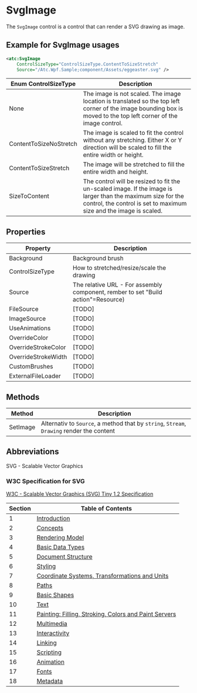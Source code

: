 # SvgImage

The `SvgImage` control is a control that can render a SVG drawing as image.

## Example for SvgImage usages

```xml
<atc:SvgImage
    ControlSizeType="ControlSizeType.ContentToSizeStretch"
    Source="/Atc.Wpf.Sample;component/Assets/eggeaster.svg" />
```

| Enum ControlSizeType   | Description |
|------------------------|-------------|
| None                   | The image is not scaled. The image location is translated so the top left corner of the image bounding box is moved to the top left corner of the image control. |
| ContentToSizeNoStretch | The image is scaled to fit the control without any stretching. Either X or Y direction will be scaled to fill the entire width or height. |
| ContentToSizeStretch   | The image will be stretched to fill the entire width and height. |
| SizeToContent          | The control will be resized to fit the un-scaled image. If the image is larger than the maximum size for the control, the control is set to maximum size and the image is scaled. |

## Properties

| Property            | Description                                                                       |
|---------------------|-----------------------------------------------------------------------------------|
| Background          | Background brush                                                                  |
| ControlSizeType     | How to stretched/resize/scale the drawing                                         |
| Source              | The relative URL - For assembly component, rember to set "Build action"=Resource) |
| FileSource          | [TODO] |
| ImageSource         | [TODO] |
| UseAnimations       | [TODO] |
| OverrideColor       | [TODO] |
| OverrideStrokeColor | [TODO] |
| OverrideStrokeWidth | [TODO] |
| CustomBrushes       | [TODO] |
| ExternalFileLoader  | [TODO] |

## Methods

| Method              | Description                                                                               |
|---------------------|-------------------------------------------------------------------------------------------|
| SetImage            | Alternativ to `Source`, a method that by `string`, `Stream`, `Drawing` render the content |

## Abbreviations

SVG - Scalable Vector Graphics

### W3C Specification for SVG

[W3C - Scalable Vector Graphics (SVG) Tiny 1.2 Specification](https://www.w3.org/TR/SVGTiny12)

| Section | Table of Contents |
| ------- | ----------------- |
| 1  | [Introduction](https://www.w3.org/TR/SVGTiny12/intro.html)
| 2  | [Concepts](https://www.w3.org/TR/SVGTiny12/concepts.html)
| 3  | [Rendering Model](https://www.w3.org/TR/SVGTiny12/render.html)
| 4  | [Basic Data Types](https://www.w3.org/TR/SVGTiny12/types.html)
| 5  | [Document Structure](https://www.w3.org/TR/SVGTiny12/struct.html)
| 6  | [Styling](https://www.w3.org/TR/SVGTiny12/styling.html)
| 7  | [Coordinate Systems, Transformations and Units](https://www.w3.org/TR/SVGTiny12/coords.html)
| 8  | [Paths](http://www.w3.org/TR/SVGTiny12/paths.html)
| 9  | [Basic Shapes](http://www.w3.org/TR/SVGTiny12/shapes.html)
| 10 | [Text](https://www.w3.org/TR/SVGTiny12/text.html)
| 11 | [Painting: Filling, Stroking, Colors and Paint Servers](https://www.w3.org/TR/SVGTiny12/painting.html)
| 12 | [Multimedia](https://www.w3.org/TR/SVGTiny12/multimedia.html)
| 13 | [Interactivity](https://www.w3.org/TR/SVGTiny12/interact.html)
| 14 | [Linking](https://www.w3.org/TR/SVGTiny12/linking.html)
| 15 | [Scripting](https://www.w3.org/TR/SVGTiny12/script.html)
| 16 | [Animation](https://www.w3.org/TR/SVGTiny12/animate.html)
| 17 | [Fonts](https://www.w3.org/TR/SVGTiny12/fonts.html)
| 18 | [Metadata](https://www.w3.org/TR/SVGTiny12/metadata.html)
